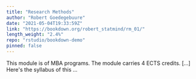 ```yaml
---
title: "Research Methods"
author: "Robert Goedegebuure"
date: "2021-05-04T19:33:59Z"
link: "https://bookdown.org/robert_statmind/rm_01/"
length_weight: "2.4%"
repo: "rstudio/bookdown-demo"
pinned: false
---
```


This module is of MBA programs. The module carries 4 ECTS credits. [...] Here's the syllabus of this ...
